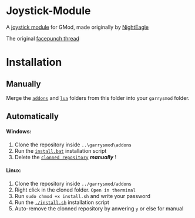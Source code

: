 Joystick-Module
===============

A [joystick module][ref-joymod] for GMod, made originally by [NightEagle][ref-author]

The original [facepunch thread][ref-thread]

Installation
===============

## Manually
Merge the [`addons`][ref-addons] and [`lua`][ref-luabin] folders from this folder into your `garrysmod` folder.

## Automatically

#### Windows:
  1. Clone the repository inside `..\garrysmod\addons`
  2. Run the [`install.bat`][ref-winstall] installation script
  3. Delete the [`clonned repository`][ref-repo] **_manually_** !
  
#### Linux:
  1. Clone the repository inside `../garrysmod/addons`
  2. Right click in the cloned folder. `Open in therminal`
  3. Run `sudo chmod +x install.sh` and write your password
  4. Run the [`./install.sh`][ref-linstall] installation script
  5. Auto-remove the clonned repository by anwering `y` or else for manual
     
[ref-repo]: https://github.com/MattJeanes/Joystick-Module
[ref-winstall]: https://github.com/MattJeanes/Joystick-Module/blob/master/install.bat
[ref-linstall]: https://github.com/MattJeanes/Joystick-Module/blob/master/install.sh
[ref-thread]: https://web.archive.org/web/20160716031819/http://www.facepunch.com/showthread.php?t=403669
[ref-author]: https://web.archive.org/web/20160613102022/http://facepunch.com/member.php?u=2853
[ref-joymod]: https://components101.com/modules/joystick-module
[ref-addons]: https://github.com/MattJeanes/Joystick-Module/tree/master/addons
[ref-luabin]: https://github.com/MattJeanes/Joystick-Module/tree/master/lua
